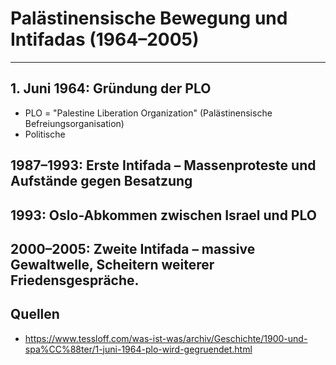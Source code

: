# Palästinensische Bewegung und Intifadas (1964–2005)
___
## 1. Juni 1964: Gründung der PLO
- PLO = "Palestine Liberation Organization" (Palästinensische Befreiungsorganisation)
- Politische




## 1987–1993: Erste Intifada – Massenproteste und Aufstände gegen Besatzung

## 1993: Oslo-Abkommen zwischen Israel und PLO

## 2000–2005: Zweite Intifada – massive Gewaltwelle, Scheitern weiterer Friedensgespräche.

## Quellen
- https://www.tessloff.com/was-ist-was/archiv/Geschichte/1900-und-spa%CC%88ter/1-juni-1964-plo-wird-gegruendet.html